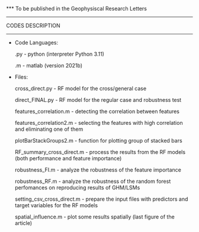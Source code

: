 *** To be published in the Geophysiscal Research Letters 


*******************
CODES DESCRIPTION
*******************

- Code Languages:

	.py - python (interpreter Python 3.11)
  
	.m - matlab (version 2021b)

- Files:

	cross_direct.py - RF model for the cross/general case

	direct_FINAL.py - RF model for the regular case and robustness test

	features_correlation.m - detecting the correlation between features

	features_correlation2.m - selecting the features with high correlation and eliminating one of them

	plotBarStackGroups2.m - function for plotting group of stacked bars

	RF_summary_cross_direct.m - process the results from the RF models (both performance and feature importance)

	robustness_FI.m - analyze the robustness of the feature importance

	robustness_RF.m - analyze the robustness of the random forest perfomances on reproducing results of GHM/LSMs

	setting_csv_cross_direct.m - prepare the input files with predictors and target variables for the RF models

	spatial_influence.m - plot some results spatially (last figure of the article)
  
